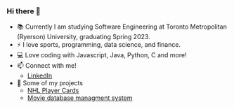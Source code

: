### Hi there 👋



- 📚 Currently I am studying Software Engineering at Toronto Metropolitan (Ryerson) University, graduating Spring 2023.
- ⚡ I love sports, programming, data science, and finance.
- 💻 Love coding with Javascript, Java, Python, C and more!
- 📫 Connect with me!
  - [LinkedIn](https://www.linkedin.com/in/anthonyvalenti2001/)
- 📝 Some of my projects
  - [NHL Player Cards](https://puckenanalysis.netlify.app)
  - [Movie database managment system](https://github.com/AnthonyValenti/Java-WebApplication-Project)   

